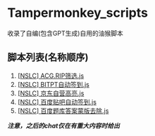 
# Tampermonkey_scripts

收录了自编(包含GPT生成)自用的油猴脚本

## 脚本列表(名称顺序)

1. [\[NSLC\] ACG.RIP筛选.js](https://github.com/KJH-x/Tampermonkey_scripts/blob/main/Js/[NSLC]%20ACG.RIP%E7%AD%9B%E9%80%89.js)
2. [\[NSLC\] BITPT自动签到.js](https://github.com/KJH-x/Tampermonkey_scripts/blob/main/Js/%5BNSLC%5D%20BITPT%E8%87%AA%E5%8A%A8%E7%AD%BE%E5%88%B0.js)
3. [\[NSLC\] 京东自营高亮.js](https://github.com/KJH-x/Tampermonkey_scripts/blob/main/Js/[NSLC]%20%E4%BA%AC%E4%B8%9C%E8%87%AA%E8%90%A5%E9%AB%98%E4%BA%AE.js)
4. [\[NSLC\] 百度贴吧自动签到.js](https://github.com/KJH-x/Tampermonkey_scripts/blob/main/Js/[NSLC]%20%E7%99%BE%E5%BA%A6%E8%B4%B4%E5%90%A7%E8%87%AA%E5%8A%A8%E7%AD%BE%E5%88%B0.js)
5. [\[NSLC\] 百度题库答案蒙版去除.js](https://github.com/KJH-x/Tampermonkey_scripts/blob/main/Js/[NSLC]%20%E7%99%BE%E5%BA%A6%E9%A2%98%E5%BA%93%E7%AD%94%E6%A1%88%E8%92%99%E7%89%88%E5%8E%BB%E9%99%A4.js)

***注意，之后的chat仅在有重大内容时给出***
